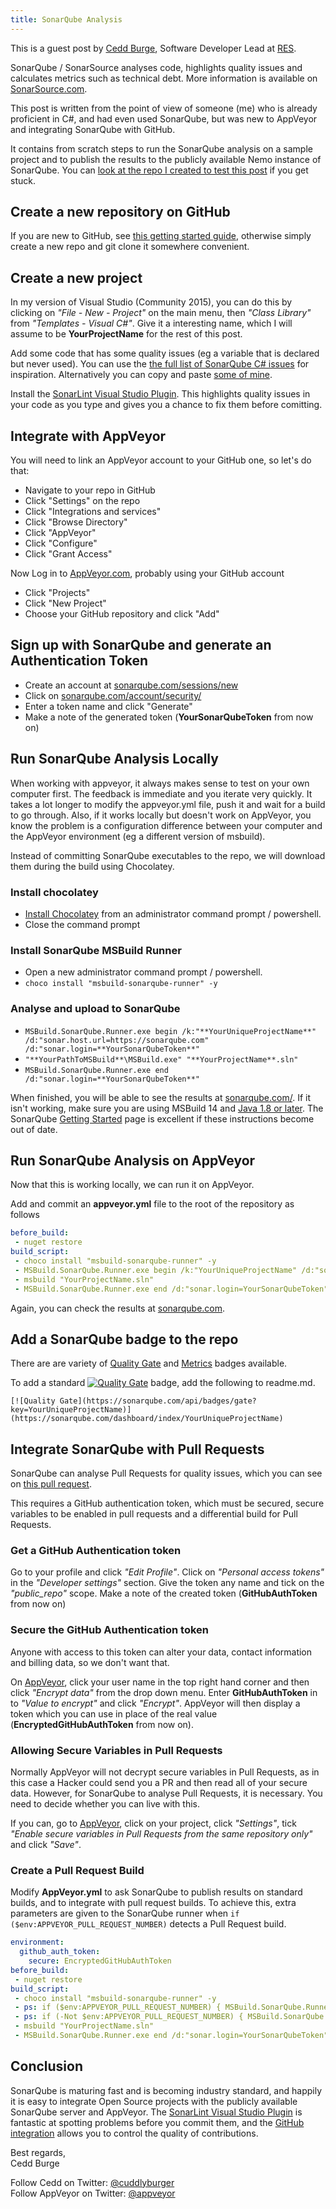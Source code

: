 ```yaml
---
title: SonarQube Analysis
---
```

This is a guest post by [Cedd Burge](https://github.com/ceddlyburge), Software Developer Lead at [RES](http://resgroup.github.io/).

SonarQube / SonarSource analyses code, highlights quality issues and calculates metrics such as technical debt. More information is available on [SonarSource.com](https://www.sonarsource.com/).

This post is written from the point of view of someone (me) who is already proficient in C#, and had even used SonarQube, but was new to AppVeyor and integrating SonarQube with GitHub.

It contains from scratch steps to run the SonarQube analysis on a sample project and to publish the results to the publicly available Nemo instance of SonarQube. You can [look at the repo I created to test this post](https://github.com/ceddlyburge/sonarqube-nemo-on-appveyor) if you get stuck.

## Create a new repository on GitHub

If you are new to GitHub, see [this getting started guide](https://guides.github.com/activities/hello-world/), otherwise simply create a new repo and git clone it somewhere convenient.

## Create a new project

In my version of Visual Studio (Community 2015), you can do this by clicking on *"File - New - Project"* on the main menu, then *"Class Library"* from *"Templates - Visual C#"*. Give it a interesting name, which I will assume to be **YourProjectName** for the rest of this post.

Add some code that has some quality issues (eg a variable that is declared but never used). You can use the [the full list of SonarQube C# issues](http://dist.sonarsource.com/reports/coverage/rules/csharpsquid_rules_coverage.html) for inspiration. Alternatively you can copy and paste [some of mine](https://github.com/ceddlyburge/sonarqube-nemo-on-appveyor/blob/master/ExampleSonarQubeIssues.cs).

Install the [SonarLint Visual Studio Plugin](https://marketplace.visualstudio.com/items?itemName=SonarSource.SonarLintforVisualStudio). This highlights quality issues in your code as you type and gives you a chance to fix them before comitting.

## Integrate with AppVeyor

You will need to link an AppVeyor account to your GitHub one, so let's do that:

* Navigate to your repo in GitHub
* Click "Settings" on the repo
* Click "Integrations and services"
* Click "Browse Directory"
* Click "AppVeyor"
* Click "Configure"
* Click "Grant Access"

Now Log in to [AppVeyor.com](https://ci.appveyor.com), probably using your GitHub account

* Click "Projects"
* Click "New Project"
* Choose your GitHub repository and click "Add"

## Sign up with SonarQube and generate an Authentication Token

* Create an account at [sonarqube.com/sessions/new](https://sonarqube.com/sessions/new)
* Click on [sonarqube.com/account/security/](https://sonarqube.com/account/security/)
* Enter a token name and click "Generate"
* Make a note of the generated token (**YourSonarQubeToken** from now on)

## Run SonarQube Analysis Locally

When working with appveyor, it always makes sense to test on your own computer first. The feedback is immediate and you iterate very quickly. It takes a lot longer to modify the appveyor.yml file, push it and wait for a build to go through. Also, if it works locally but doesn't work on AppVeyor, you know the problem is a configuration difference between your computer and the AppVeyor environment (eg a different version of msbuild).

Instead of committing SonarQube executables to the repo, we will download them during the build using Chocolatey.

### Install chocolatey

* [Install Chocolatey](https://chocolatey.org/install) from an administrator command prompt / powershell.
* Close the command prompt

### Install SonarQube MSBuild Runner

* Open a new administrator command prompt / powershell.
* ```choco install "msbuild-sonarqube-runner" -y```

### Analyse and upload to SonarQube

* `MSBuild.SonarQube.Runner.exe begin /k:"**YourUniqueProjectName**" /d:"sonar.host.url=https://sonarqube.com" /d:"sonar.login=**YourSonarQubeToken**"`
* `"**YourPathToMSBuild**\MSBuild.exe" "**YourProjectName**.sln"`
* `MSBuild.SonarQube.Runner.exe end /d:"sonar.login=**YourSonarQubeToken**"`

When finished, you will be able to see the results at [sonarqube.com/](https://sonarqube.com/). If it isn't working, make sure you are using MSBuild 14 and [Java 1.8 or later](http://stackoverflow.com/questions/40249947/msbuild-sonarqube-runner-exe-cant-access-https-sonarqube-com). The SonarQube [Getting Started](https://about.sonarqube.com/get-started/) page is excellent if these instructions become out of date.

## Run SonarQube Analysis on AppVeyor

Now that this is working locally, we can run it on AppVeyor.

Add and commit an **appveyor.yml** file to the root of the repository as follows

```yaml
before_build:
 - nuget restore
build_script:
 - choco install "msbuild-sonarqube-runner" -y
 - MSBuild.SonarQube.Runner.exe begin /k:"YourUniqueProjectName" /d:"sonar.host.url=https://sonarqube.com" /d:"sonar.login=YourSonarQubeToken"
 - msbuild "YourProjectName.sln"
 - MSBuild.SonarQube.Runner.exe end /d:"sonar.login=YourSonarQubeToken"
```

Again, you can check the results at [sonarqube.com](https://sonarqube.com/).

## Add a SonarQube badge to the repo

There are are variety of [Quality Gate](https://github.com/QualInsight/qualinsight-plugins-sonarqube-badges/wiki/Quality-Gate-status-badges) and [Metrics](https://github.com/QualInsight/qualinsight-plugins-sonarqube-badges/wiki/Measure-badges) badges available.

To add a standard [![Quality Gate](https://sonarqube.com/api/badges/gate?key=SonarQubeNemoOnAppveyor)](https://sonarqube.com/dashboard/index/SonarQubeNemoOnAppveyor) badge, add the following to readme.md.

`[![Quality Gate](https://sonarqube.com/api/badges/gate?key=YourUniqueProjectName)](https://sonarqube.com/dashboard/index/YourUniqueProjectName)`

## Integrate SonarQube with Pull Requests

SonarQube can analyse Pull Requests for quality issues, which you can see on [this pull request](https://github.com/ceddlyburge/sonarqube-nemo-on-appveyor/pull/3).

This requires a GitHub authentication token, which must be secured, secure variables to be enabled in pull requests and a differential build for Pull Requests.

### Get a GitHub Authentication token

Go to your profile and click *"Edit Profile"*. Click on *"Personal access tokens"* in the *"Developer settings"* section. Give the token any name and tick on the *"public_repo"* scope. Make a note of the created token (**GitHubAuthToken** from now on)

### Secure the GitHub Authentication token

Anyone with access to this token can alter your data, contact information and billing data, so we don't want that.

On [AppVeyor](https://ci.appveyor.com), click your user name in the top right hand corner and then click *"Encrypt data"* from the drop down menu. Enter **GitHubAuthToken** in to *"Value to encrypt"* and click *"Encrypt"*. AppVeyor will then display a token which you can use in place of the real value (**EncryptedGitHubAuthToken** from now on).

### Allowing Secure Variables in Pull Requests

Normally AppVeyor will not decrypt secure variables in Pull Requests, as in this case a Hacker could send you a PR and then read all of your secure data. However, for SonarQube to analyse Pull Requests, it is necessary. You need to decide whether you can live with this.

If you can, go to [AppVeyor](https://ci.appveyor.com), click on your project, click *"Settings"*, tick *"Enable secure variables in Pull Requests from the same repository only"* and click *"Save"*.

### Create a Pull Request Build

Modify **AppVeyor.yml** to ask SonarQube to publish results on standard builds, and to integrate with pull request builds. To achieve this, extra parameters are given to the SonarQube runner when `if ($env:APPVEYOR_PULL_REQUEST_NUMBER)` detects a Pull Request build.

```yaml
environment:
  github_auth_token:
    secure: EncryptedGitHubAuthToken
before_build:
 - nuget restore
build_script:
 - choco install "msbuild-sonarqube-runner" -y
 - ps: if ($env:APPVEYOR_PULL_REQUEST_NUMBER) { MSBuild.SonarQube.Runner.exe begin /k:"YourUniqueProjectName" /d:"sonar.host.url=https://sonarqube.com" /d:"sonar.login=YourSonarQubeToken" /d:"sonar.analysis.mode=preview" /d:"sonar.github.pullRequest=$env:APPVEYOR_PULL_REQUEST_NUMBER" /d:"sonar.github.repository=YourRepositoryUrl" /d:"sonar.github.oauth=$env:EncryptedGitHubAuthToken" }
 - ps: if (-Not $env:APPVEYOR_PULL_REQUEST_NUMBER) { MSBuild.SonarQube.Runner.exe begin /k:"YourUniqueProjectName" /d:"sonar.host.url=https://sonarqube.com" /d:"sonar.login=YourSonarQubeToken" }
 - msbuild "YourProjectName.sln"
 - MSBuild.SonarQube.Runner.exe end /d:"sonar.login=YourSonarQubeToken"
```

## Conclusion

SonarQube is maturing fast and is becoming industry standard, and happily it is easy to integrate Open Source projects with the publicly available SonarQube server and AppVeyor. The [SonarLint Visual Studio Plugin](https://marketplace.visualstudio.com/items?itemName=SonarSource.SonarLintforVisualStudio) is fantastic at spotting problems before you commit them, and the [GitHub integration](http://docs.sonarqube.org/display/PLUG/GitHub+Plugin) allows you to control the quality of contributions.

Best regards,<br>
Cedd Burge

Follow Cedd on Twitter: [@cuddlyburger](https://twitter.com/cuddlyburger)<br>
Follow AppVeyor on Twitter: [@appveyor](https://twitter.com/appveyor)
